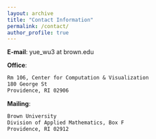 ```yaml
---
layout: archive
title: "Contact Information"
permalink: /contact/
author_profile: true
---
```


**E-mail**: yue_wu3 at brown.edu 

**Office**:
```txt
Rm 106, Center for Computation & Visualization 
180 George St 
Providence, RI 02906 
```

**Mailing**: 
```txt
Brown University 
Division of Applied Mathematics, Box F 
Providence, RI 02912 
```
